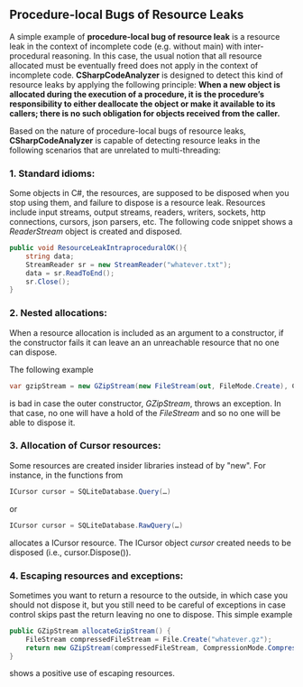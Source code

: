 ## Procedure-local Bugs of Resource Leaks

A simple example of **procedure-local bug of resource leak** is a resource leak in the context of incomplete code (e.g. without main) with inter-procedural reasoning. In this case, the usual notion that all resource allocated must be eventually freed does not apply in the context of incomplete code. **CSharpCodeAnalyzer** is designed to detect this kind of resource leaks by applying the following principle: **When a new object is allocated during the execution of a procedure, it is the procedure’s responsibility to either deallocate the object or make it available to its callers; there is no such obligation for objects received from the caller.** 

Based on the nature of procedure-local bugs of resource leaks, **CSharpCodeAnalyzer** is capable of detecting resource leaks in the following scenarios that are unrelated to multi-threading:

### 1. Standard idioms: 

Some objects in C#, the resources, are supposed to be disposed when you stop using them, and failure to dispose is a resource leak. Resources include input streams, output streams, readers, writers, sockets, http connections, cursors, json parsers, etc. The following code snippet shows a *ReaderStream* object is created and disposed. 

```c#
public void ResourceLeakIntraproceduralOK(){
    string data;
    StreamReader sr = new StreamReader("whatever.txt");            
    data = sr.ReadToEnd();
    sr.Close();
}
```
							
### 2. Nested allocations: 
When a resource allocation is included as an argument to a constructor, if the constructor fails it can leave an an unreachable resource that no one can dispose.
	
The following example 
```c#
var gzipStream = new GZipStream(new FileStream(out, FileMode.Create), CompressionMode.Compress);
```
is bad in case the outer constructor, *GZipStream*, throws an exception. In that case, no one will have a hold of the *FileStream* and so no one will be able to dispose it.
	
### 3. Allocation of Cursor resources:
Some resources are created insider libraries instead of by "new". For instance, in the functions from 
```c#
ICursor cursor = SQLiteDatabase.Query(…)
```
or 
```c#
ICursor cursor = SQLiteDatabase.RawQuery(…)
```
allocates a ICursor resource. The ICursor object *cursor* created needs to be disposed (i.e., cursor.Dispose()).
	
### 4. Escaping resources and exceptions:
Sometimes you want to return a resource to the outside, in which case you should not dispose it, but you still need to be careful of exceptions in case control skips past the return leaving no one to dispose. This simple example
```c#
public GZipStream allocateGzipStream() {
    FileStream compressedFileStream = File.Create("whatever.gz");
    return new GZipStream(compressedFileStream, CompressionMode.Compress);
}
```
shows a positive use of escaping resources.
